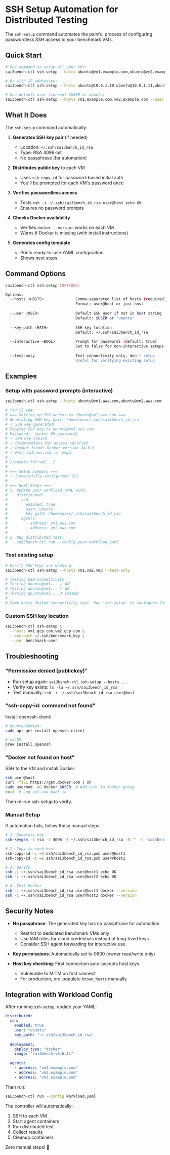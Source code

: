 # SSH Setup Automation for Distributed Testing

The `ssh-setup` command automates the painful process of configuring passwordless SSH access to your benchmark VMs.

## Quick Start

```bash
# One command to setup all your VMs:
sai3bench-ctl ssh-setup --hosts ubuntu@vm1.example.com,ubuntu@vm2.example.com,ubuntu@vm3.example.com

# Or with IP addresses:
sai3bench-ctl ssh-setup --hosts ubuntu@10.0.1.10,ubuntu@10.0.1.11,ubuntu@10.0.1.12

# Use default user (current $USER or ubuntu):
sai3bench-ctl ssh-setup --hosts vm1.example.com,vm2.example.com --user ubuntu
```

## What It Does

The `ssh-setup` command automatically:

1. **Generates SSH key pair** (if needed)
   - Location: `~/.ssh/sai3bench_id_rsa`
   - Type: RSA 4096-bit
   - No passphrase (for automation)

2. **Distributes public key** to each VM
   - Uses `ssh-copy-id` for password-based initial auth
   - You'll be prompted for each VM's password once

3. **Verifies passwordless access**
   - Tests `ssh -i ~/.ssh/sai3bench_id_rsa user@host echo OK`
   - Ensures no password prompts

4. **Checks Docker availability**
   - Verifies `docker --version` works on each VM
   - Warns if Docker is missing (with install instructions)

5. **Generates config template**
   - Prints ready-to-use YAML configuration
   - Shows next steps

## Command Options

```bash
sai3bench-ctl ssh-setup [OPTIONS]

Options:
  --hosts <HOSTS>              Comma-separated list of hosts (required)
                               Format: user@host or just host
                               
  --user <USER>                Default SSH user if not in host string
                               Default: $USER or "ubuntu"
                               
  --key-path <PATH>            SSH key location
                               Default: ~/.ssh/sai3bench_id_rsa
                               
  --interactive <BOOL>         Prompt for passwords (default: true)
                               Set to false for non-interactive setups
                               
  --test-only                  Test connectivity only, don't setup
                               Useful for verifying existing setup
```

## Examples

### Setup with password prompts (interactive)

```bash
sai3bench-ctl ssh-setup --hosts ubuntu@vm1.aws.com,ubuntu@vm2.aws.com

# You'll see:
# === Setting up SSH access to ubuntu@vm1.aws.com ===
# Generating SSH key pair: /home/user/.ssh/sai3bench_id_rsa
# ✓ SSH key generated
# Copying SSH key to ubuntu@vm1.aws.com
# Password:  [enter VM password]
# ✓ SSH key copied
# ✓ Passwordless SSH access verified
# ✓ Docker found: Docker version 24.0.6
# ✓ Host vm1.aws.com is ready
# 
# [repeats for vm2...]
#
# === Setup Summary ===
# ✓ Successfully configured: 2/2
#
# === Next Steps ===
# 1. Update your workload YAML with:
#    distributed:
#      ssh:
#        enabled: true
#        user: ubuntu
#        key_path: /home/user/.ssh/sai3bench_id_rsa
#      agents:
#        - address: vm1.aws.com
#        - address: vm2.aws.com
#
# 2. Run distributed test:
#    sai3bench-ctl run --config your-workload.yaml
```

### Test existing setup

```bash
# Verify SSH keys are working:
sai3bench-ctl ssh-setup --hosts vm1,vm2,vm3 --test-only

# Testing SSH Connectivity
# Testing ubuntu@vm1... ✓ OK
# Testing ubuntu@vm2... ✓ OK  
# Testing ubuntu@vm3... ✗ FAILED
#
# Some hosts failed connectivity test. Run 'ssh-setup' to configure them.
```

### Custom SSH key location

```bash
sai3bench-ctl ssh-setup \
  --hosts vm1.gcp.com,vm2.gcp.com \
  --key-path ~/.ssh/benchmark_key \
  --user benchmark-user
```

## Troubleshooting

### "Permission denied (publickey)"

- Run setup again: `sai3bench-ctl ssh-setup --hosts ...`
- Verify key exists: `ls -la ~/.ssh/sai3bench_id_rsa`
- Test manually: `ssh -i ~/.ssh/sai3bench_id_rsa user@host`

### "ssh-copy-id: command not found"

Install openssh-client:
```bash
# Ubuntu/Debian:
sudo apt-get install openssh-client

# macOS:
brew install openssh
```

### "Docker not found on host"

SSH to the VM and install Docker:
```bash
ssh user@host
curl -fsSL https://get.docker.com | sh
sudo usermod -aG docker $USER  # Add user to docker group
exit  # Log out and back in
```

Then re-run ssh-setup to verify.

### Manual Setup

If automation fails, follow these manual steps:

```bash
# 1. Generate key
ssh-keygen -t rsa -b 4096 -f ~/.ssh/sai3bench_id_rsa -N '' -C 'sai3bench-automation'

# 2. Copy to each host
ssh-copy-id -i ~/.ssh/sai3bench_id_rsa.pub user@host1
ssh-copy-id -i ~/.ssh/sai3bench_id_rsa.pub user@host2

# 3. Verify
ssh -i ~/.ssh/sai3bench_id_rsa user@host1 echo OK
ssh -i ~/.ssh/sai3bench_id_rsa user@host2 echo OK

# 4. Test Docker
ssh -i ~/.ssh/sai3bench_id_rsa user@host1 docker --version
ssh -i ~/.ssh/sai3bench_id_rsa user@host2 docker --version
```

## Security Notes

- **No passphrase**: The generated key has no passphrase for automation
  - Restrict to dedicated benchmark VMs only
  - Use IAM roles for cloud credentials instead of long-lived keys
  - Consider SSH agent forwarding for interactive use

- **Key permissions**: Automatically set to 0600 (owner read/write only)

- **Host key checking**: First connection auto-accepts host keys
  - Vulnerable to MITM on first connect
  - For production, pre-populate `known_hosts` manually

## Integration with Workload Config

After running `ssh-setup`, update your YAML:

```yaml
distributed:
  ssh:
    enabled: true
    user: "ubuntu"
    key_path: "~/.ssh/sai3bench_id_rsa"
  
  deployment:
    deploy_type: "docker"
    image: "sai3bench:v0.6.11"
  
  agents:
    - address: "vm1.example.com"
    - address: "vm2.example.com"
    - address: "vm3.example.com"
```

Then run:
```bash
sai3bench-ctl run --config workload.yaml
```

The controller will automatically:
1. SSH to each VM
2. Start agent containers
3. Run distributed test
4. Collect results
5. Cleanup containers

Zero manual steps! 🎉
